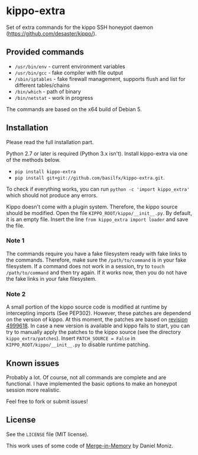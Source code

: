 # kippo-extra
Set of extra commands for the kippo SSH honeypot daemon (https://github.com/desaster/kippo/).

## Provided commands
* `/usr/bin/env` - current environment variables
* `/usr/bin/gcc` - fake compiler with file output
* `/sbin/iptables` - fake firewall management, supports flush and list for different tables/chains
* `/bin/which` - path of binary
* `/bin/netstat` - work in progress

The commands are based on the x64 build of Debian 5.

## Installation
Please read the full installation part.

Python 2.7 or later is required (Python 3.x isn't). Install kippo-extra via one of the methods below.

* `pip install kippo-extra`
* `pip install git+git://github.com/basilfx/kippo-extra.git`.

To check if everything works, you can run `python -c 'import kippo_extra'` which should not produce any errors.

Kippo doesn't come with a plugin system. Therefore, the kippo source should be modified. Open the file `KIPPO_ROOT/kippo/__init__.py`. By default, it is an empty file. Insert the line `from kippo_extra import loader` and save the file.

### Note 1
The commands require you have a fake filesystem ready with fake links to the commands. Therefore, make sure the `/path/to/command` is in your fake filesystem. If a command does not work in a session, try to `touch /path/to/command` and then try again. If it works now, then you do not have the fake links in your fake filesystem.

### Note 2
A small portion of the kippo source code is modified at runtime by intercepting imports (See PEP302). However, these patches are dependend on the version of kippo. At this moment, the patches are based on [revision 4999618](https://github.com/desaster/kippo/commit/4999618f476ffa3be5e2be88ea11519ab4a86d87). In case a new version is available and kippo fails to start, you can try to manually apply the patches to the kippo source (see the directory `kippo_extra/patches`). Insert `PATCH_SOURCE = False` in `KIPPO_ROOT/kippo/__init__.py` to disable runtime patching.

## Known issues
Probably a lot. Of course, not all commands are complete and are functional. I have implemented the basic options to make an honeypot session more realistic.

Feel free to fork or submit issues!

## License
See the `LICENSE` file (MIT license).

This work uses of some code of [Merge-in-Memory](https://github.com/danielmoniz/merge_in_memory) by Daniel Moniz.

